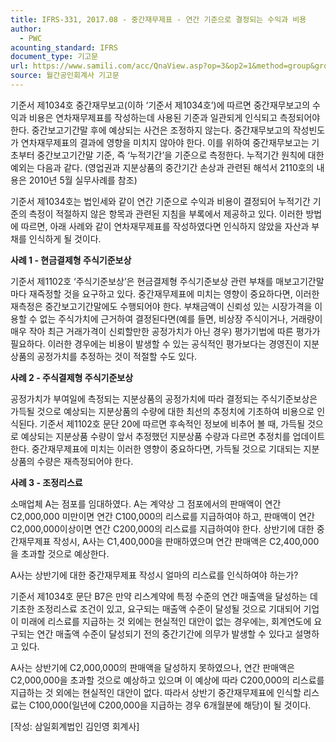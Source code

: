 ```yaml
---
title: IFRS-331, 2017.08 - 중간재무제표 - 연간 기준으로 결정되는 수익과 비용
author:
  - PWC
acounting_standard: IFRS
document_type: 기고문
url: https://www.samili.com/acc/QnaView.asp?op=3&op2=1&method=group&group=2086-15;1&orgcode=0&searchword=&page=3&code=IFRS%2D331%3A201708
source: 월간공인회계사 기고문
---
```

기준서 제1034호 중간재무보고(이하 ‘기준서 제1034호’)에 따르면 중간재무보고의 수익과 비용은 연차재무제표를 작성하는데 사용된 기준과 일관되게 인식되고 측정되어야 한다. 중간보고기간말 후에 예상되는 사건은 조정하지 않는다. 중간재무보고의 작성빈도가 연차재무제표의 결과에 영향을 미치지 않아야 한다. 이를 위하여 중간재무보고는 기초부터 중간보고기간말 기준, 즉 ‘누적기간’을 기준으로 측정한다. 누적기간 원칙에 대한 예외는 다음과 같다. (영업권과 지분상품의 중간기간 손상과 관련된 해석서 2110호의 내용은 2010년 5월 실무사례를 참조)

  

기준서 제1034호는 법인세와 같이 연간 기준으로 수익과 비용이 결정되어 누적기간 기준의 측정이 적절하지 않은 항목과 관련된 지침을 부록에서 제공하고 있다. 이러한 방법에 따르면, 아래 사례와 같이 연차재무제표를 작성하였다면 인식하지 않았을 자산과 부채를 인식하게 될 것이다.

  

**사례 1 - 현금결제형 주식기준보상**

  

기준서 제1102호 ‘주식기준보상’은 현금결제형 주식기준보상 관련 부채를 매보고기간말마다 재즉정할 것을 요구하고 있다. 중간재무제표에 미치는 영향이 중요하다면, 이러한 재측정은 중간보고기간말에도 수행되어야 한다. 부채금액이 신뢰성 있는 시장가격을 이용할 수 없는 주식가치에 근거하여 결정된다면(예를 들면, 비상장 주식이거나, 거래량이 매우 작아 최근 거래가격이 신뢰할만한 공정가치가 아닌 경우) 평가기법에 따른 평가가 필요하다. 이러한 경우에는 비용이 발생할 수 있는 공식적인 평가보다는 경영진이 지분상품의 공정가치를 추정하는 것이 적절할 수도 있다.

  

**사례 2 - 주식결제형 주식기준보상**

  

공정가치가 부여일에 측정되는 지분상품의 공정가치에 따라 결정되는 주식기준보상은 가득될 것으로 예상되는 지분상품의 수량에 대한 최선의 추정치에 기초하여 비용으로 인식된다. 기준서 제1102호 문단 20에 따르면 후속적인 정보에 비추어 볼 때, 가득될 것으로 예상되는 지분상품 수량이 앞서 추정했던 지분상품 수량과 다르면 추정치를 업데이트한다. 중간재무제표에 미치는 이러한 영향이 중요하다면, 가득될 것으로 기대되는 지분상품의 수량은 재측정되어야 한다.

  

**사례 3 - 조정리스료**

  

소매업체 A는 점포를 임대하였다. A는 계약상 그 점포에서의 판매액이 연간 C2,000,000 미만이면 연간 C100,000의 리스료를 지급하여야 하고, 판매액이 연간 C2,000,000이상이면 연간 C200,000의 리스료를 지급하여야 한다. 상반기에 대한 중간재무제표 작성시, A사는 C1,400,000을 판매하였으며 연간 판매액은 C2,400,000을 초과할 것으로 예상한다.

  

A사는 상반기에 대한 중간재무제표 작성시 얼마의 리스료를 인식하여야 하는가?

  

기준서 제1034호 문단 B7은 만약 리스계약에 특정 수준의 연간 매출액을 달성하는 데 기초한 조정리스료 조건이 있고, 요구되는 매출액 수준이 달성될 것으로 기대되어 기업이 미래에 리스료를 지급하는 것 외에는 현실적인 대안이 없는 경우에는, 회계연도에 요구되는 연간 매출액 수준이 달성되기 전의 중간기간에 의무가 발생할 수 있다고 설명하고 있다.

  

A사는 상반기에 C2,000,000의 판매액을 달성하지 못하였으나, 연간 판매액은 C2,000,000을 초과할 것으로 예상하고 있으며 이 예상에 따라 C200,000의 리스료를 지급하는 것 외에는 현실적인 대안이 없다. 따라서 상반기 중간재무제표에 인식할 리스료는 C100,000(일년에 C200,000을 지급하는 경우 6개월분에 해당)이 될 것이다.

  

\[작성: 삼일회계법인 김인영 회계사\]